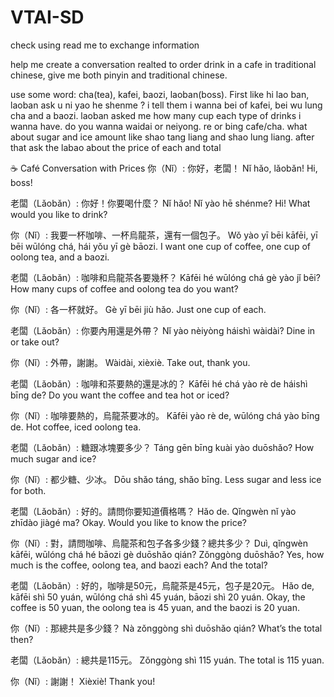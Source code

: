 # VTAI-SD

check using read me to exchange information

help me create a conversation realted to order drink in a cafe in traditional chinese, give me both pinyin and traditional chinese.

use some word: cha(tea), kafei, baozi, laoban(boss). First like hi lao ban, laoban ask u ni yao he shenme ? i tell them i wanna  bei of kafei,  bei wu lung cha and a baozi. laoban asked me how many cup each type of drinks i wanna have.  do you wanna waidai or neiyong. re or bing cafe/cha. what about sugar and ice amount like shao tang liang and shao lung liang. after that ask the labao about the price of each and total

☕ Café Conversation with Prices
你（Nǐ）:
你好，老闆！
Nǐ hǎo, lǎobǎn!
Hi, boss!

老闆（Lǎobǎn）:
你好！你要喝什麼？
Nǐ hǎo! Nǐ yào hē shénme?
Hi! What would you like to drink?

你（Nǐ）:
我要一杯咖啡、一杯烏龍茶，還有一個包子。
Wǒ yào yī bēi kāfēi, yī bēi wūlóng chá, hái yǒu yī gè bāozi.
I want one cup of coffee, one cup of oolong tea, and a baozi.

老闆（Lǎobǎn）:
咖啡和烏龍茶各要幾杯？
Kāfēi hé wūlóng chá gè yào jǐ bēi?
How many cups of coffee and oolong tea do you want?

你（Nǐ）:
各一杯就好。
Gè yī bēi jiù hǎo.
Just one cup of each.

老闆（Lǎobǎn）:
你要內用還是外帶？
Nǐ yào nèiyòng háishì wàidài?
Dine in or take out?

你（Nǐ）:
外帶，謝謝。
Wàidài, xièxiè.
Take out, thank you.

老闆（Lǎobǎn）:
咖啡和茶要熱的還是冰的？
Kāfēi hé chá yào rè de háishì bīng de?
Do you want the coffee and tea hot or iced?

你（Nǐ）:
咖啡要熱的，烏龍茶要冰的。
Kāfēi yào rè de, wūlóng chá yào bīng de.
Hot coffee, iced oolong tea.

老闆（Lǎobǎn）:
糖跟冰塊要多少？
Táng gēn bīng kuài yào duōshǎo?
How much sugar and ice?

你（Nǐ）:
都少糖、少冰。
Dōu shǎo táng, shǎo bīng.
Less sugar and less ice for both.

老闆（Lǎobǎn）:
好的。請問你要知道價格嗎？
Hǎo de. Qǐngwèn nǐ yào zhīdào jiàgé ma?
Okay. Would you like to know the price?

你（Nǐ）:
對，請問咖啡、烏龍茶和包子各多少錢？總共多少？
Duì, qǐngwèn kāfēi, wūlóng chá hé bāozi gè duōshǎo qián? Zǒnggòng duōshǎo?
Yes, how much is the coffee, oolong tea, and baozi each? And the total?

老闆（Lǎobǎn）:
好的，咖啡是50元，烏龍茶是45元，包子是20元。
Hǎo de, kāfēi shì 50 yuán, wūlóng chá shì 45 yuán, bāozi shì 20 yuán.
Okay, the coffee is 50 yuan, the oolong tea is 45 yuan, and the baozi is 20 yuan.

你（Nǐ）:
那總共是多少錢？
Nà zǒnggòng shì duōshǎo qián?
What’s the total then?

老闆（Lǎobǎn）:
總共是115元。
Zǒnggòng shì 115 yuán.
The total is 115 yuan.

你（Nǐ）:
謝謝！
Xièxiè!
Thank you!
